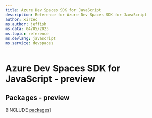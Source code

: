 ```yaml
---
title: Azure Dev Spaces SDK for JavaScript
description: Reference for Azure Dev Spaces SDK for JavaScript
author: xirzec
ms.author: jeffish
ms.data: 04/05/2023
ms.topic: reference
ms.devlang: javascript
ms.service: devspaces
---
```

# Azure Dev Spaces SDK for JavaScript - preview
## Packages - preview
[!INCLUDE [packages](dev-spaces-index.md)]